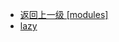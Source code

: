 - [返回上一级 [modules]](page/web前端/工具库/Swiper/swiper-8.4.7/swiper/modules/)
- [lazy](page/web前端/工具库/Swiper/swiper-8.4.7/swiper/modules/lazy/)
